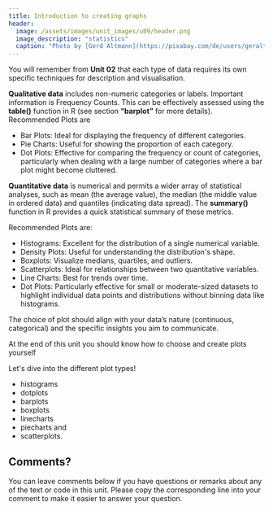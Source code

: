 ```yaml
---
title: Introduction to creating graphs
header:
  image: /assets/images/unit_images/u09/header.png
  image_description: "statistics"
  caption: "Photo by [Gerd Altmann](https://pixabay.com/de/users/geralt-9301/?utm_source=link-attribution&utm_medium=referral&utm_campaign=image&utm_content=4705451) [from Pixabay](https://pixabay.com/)"
---
```


You will remember from **Unit 02** that each type of data requires its own specific techniques for description and visualisation.

**Qualitative data** includes non-numeric categories or labels.
Important information is Frequency Counts. This can be effectively assessed using the __table()__ function in R (see section **“barplot”** for more details).
Recommended Plots are
- Bar Plots: Ideal for displaying the frequency of different categories.
- Pie Charts: Useful for showing the proportion of each category.
- Dot Plots: Effective for comparing the frequency or count of categories, particularly when dealing with a large number of categories where a bar plot might become cluttered.

**Quantitative data** is numerical and permits a wider array of statistical analyses, such as mean (the average value), the median (the middle value in ordered data) and quantiles (indicating data spread).
The __summary()__ function in R provides a quick statistical summary of these metrics.

Recommended Plots are:
- Histograms: Excellent for the distribution of a single numerical variable.
- Density Plots: Useful for understanding the distribution's shape.
- Boxplots: Visualize medians, quartiles, and outliers.
- Scatterplots: Ideal for relationships between two quantitative variables.
- Line Charts: Best for trends over time.
- Dot Plots: Particularly effective for small or moderate-sized datasets to highlight individual data points and distributions without binning data like histograms.

The choice of plot should align with your data’s nature (continuous, categorical) and the specific insights you aim to communicate. 

At the end of this unit you should know how to choose and create plots yourself

Let's dive into the different plot types!

* histograms
* dotplots
* barplots
* boxplots
* linecharts
* piecharts and
* scatterplots.
## Comments?
You can leave comments below if you have questions or remarks about any of the text or code in this unit.
Please copy the corresponding line into your comment to make it easier to answer your question.

<script src="https://utteranc.es/client.js"
        repo="GeoMOER/moer-base-r"
        issue-term="moer-base-r_unit09"
        theme="github-light"
        crossorigin="anonymous"
        async>
</script>

